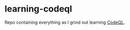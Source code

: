 # learning-codeql

Repo containing everything as I grind out learning [CodeQL](https://codeql.github.com/docs/).

